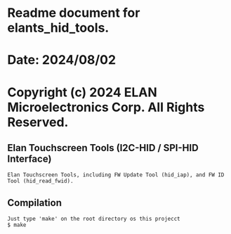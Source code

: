 # 
# Readme document for elants_hid_tools.
# Date: 2024/08/02
# 
# Copyright (c) 2024 ELAN Microelectronics Corp. All Rights Reserved.
Elan Touchscreen Tools (I2C-HID / SPI-HID Interface)
---
    Elan Touchscreen Tools, including FW Update Tool (hid_iap), and FW ID Tool (hid_read_fwid).

Compilation
--- 
    Just type 'make' on the root directory os this projecct
    $ make

